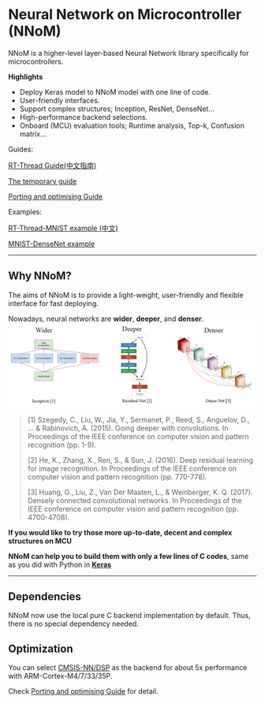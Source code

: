 # Neural Network on Microcontroller (NNoM)

NNoM is a higher-level layer-based Neural Network library specifically for microcontrollers. 

**Highlights**

- Deploy Keras model to NNoM model with one line of code.
- User-friendly interfaces.
- Support complex structures; Inception, ResNet, DenseNet...
- High-performance backend selections.
- Onboard (MCU) evaluation tools; Runtime analysis, Top-k, Confusion matrix... 

Guides:


[RT-Thread Guide(中文指南)](rt-thread_guide.md)

[The temporary guide](A%20Temporary%20Guide%20to%20NNoM)

[Porting and optimising Guide](Porting%20and%20Optimisation%20Guide)

Examples:

[RT-Thread-MNIST example (中文)](example_mnist_simple_cn.md)

[MNIST-DenseNet example](https://github.com/majianjia/nnom/tree/master/examples/mnist-densenet)

---

## Why NNoM?
The aims of NNoM is to provide a light-weight, user-friendly and flexible interface for fast deploying.

Nowadays, neural networks are **wider**, **deeper**, and **denser**.
![](figures/nnom_wdd.png)
>[1] Szegedy, C., Liu, W., Jia, Y., Sermanet, P., Reed, S., Anguelov, D., ... & Rabinovich, A. (2015). Going deeper with convolutions. In Proceedings of the IEEE conference on computer vision and pattern recognition (pp. 1-9).
>
>[2] He, K., Zhang, X., Ren, S., & Sun, J. (2016). Deep residual learning for image recognition. In Proceedings of the IEEE conference on computer vision and pattern recognition (pp. 770-778).
>
>[3] Huang, G., Liu, Z., Van Der Maaten, L., & Weinberger, K. Q. (2017). Densely connected convolutional networks. In Proceedings of the IEEE conference on computer vision and pattern recognition (pp. 4700-4708).


**If you would like to try those more up-to-date, decent and complex structures on MCU** 

**NNoM can help you to build them with only a few lines of C codes**, same as you did with Python in [**Keras**](https://keras.io/)

---

## Dependencies

NNoM now use the local pure C backend implementation by default. Thus, there is no special dependency needed. 

## Optimization
You can select [CMSIS-NN/DSP](https://github.com/ARM-software/CMSIS_5/tree/develop/CMSIS/NN) as the backend for about 5x performance with ARM-Cortex-M4/7/33/35P. 

Check [Porting and optimising Guide](Porting%20and%20Optimisation%20Guide) for detail. 
